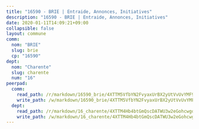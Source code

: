 ```yaml
---
title: "16590 - BRIE | Entraide, Annonces, Initiatives"
description: "16590 - BRIE | Entraide, Annonces, Initiatives"
date: 2020-01-11T14:09:21+09:00
collapsible: false
layout: commune
comm:
  nom: "BRIE"
  slug: brie
  cp: "16590"
dept:
  nom: "Charente"
  slug: charente
  num: "16"
peerpad:
  comm:
    read_path: /r/markdown/16590_brie/4XTTM5VfbYN2FvyaxUrBX2yUtVvUvYMF9fSH3kN6UzSy6o9dz
    write_path: /w/markdown/16590_brie/4XTTM5VfbYN2FvyaxUrBX2yUtVvUvYMF9fSH3kN6UzSy6o9dz-K3TgUdJmaRzUN8BKik5JzEnbXukccgq9d4FbtFZSWGzEzHgkLJPoRRCDfryxnTcVEkUDWhr4MUJUXSJFBq8WxQLrhThvFKyC88Pso75RUDo5bjD69rALYnqHoKMNB9fThi8GFCeL
  dept:
    read_path: /r/markdown/16_charente/4XTTM4Hb4btGmQscDATWU3w2eGohcwgqasCDtGWVahJnAEsq8
    write_path: /w/markdown/16_charente/4XTTM4Hb4btGmQscDATWU3w2eGohcwgqasCDtGWVahJnAEsq8-K3TgU9zhAjxEMbYrSr9VB24idAgS7xBryN3TjEsJmsrToRfRc8PWUu9zDXmtMXWLR7TNqZhAPJFsnJ4QbuWpLJvHpyW2q8LZxtsaakTfiMdj4HFsc11ZXzpn4aT8zYKZzSLwV1CA
---
```


